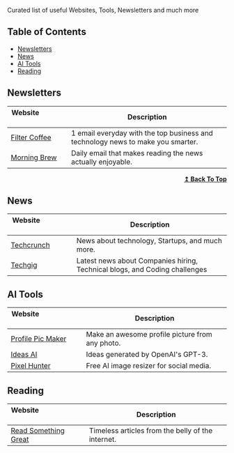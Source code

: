 Curated list of useful Websites, Tools, Newsletters and much more


## Table of Contents
- [Newsletters](#newsletters)
- [News](#news)
- [AI Tools](#ai-tools)
- [Reading](#reading)


## Newsletters

| Website&nbsp; &nbsp; &nbsp; &nbsp; &nbsp; &nbsp; &nbsp; &nbsp; &nbsp; &nbsp; &nbsp; &nbsp; &nbsp; &nbsp; | Description                                                        |
| -------------------------------------------------------------------------------------------------------- | ------------------------------------------------------------------ |
| [Filter Coffee](https://filtercoffee.substack.com/)                                                    | 1 email everyday with the top business and technology news to make you smarter.                                 |
| [Morning Brew](https://www.morningbrew.com/)                                                          | Daily email that makes reading the news actually enjoyable.          |


<div align="right">
    <b><a href="#table-of-contents">↥ Back To Top</a></b>
</div>

## News

| Website&nbsp; &nbsp; &nbsp; &nbsp; &nbsp; &nbsp; &nbsp; &nbsp; &nbsp; &nbsp; &nbsp; &nbsp; &nbsp; &nbsp; | Description |
| ----------------------- | ------------------ |
| [Techcrunch](https://techcrunch.com/)        | News about technology, Startups, and much more. |
| [Techgig](https://content.techgig.com/top-stories)        | Latest news about Companies hiring, Technical blogs, and Coding challenges   |


## AI Tools

| Website&nbsp; &nbsp; &nbsp; &nbsp; &nbsp; &nbsp; &nbsp; &nbsp; &nbsp; &nbsp; &nbsp; &nbsp; &nbsp; &nbsp; | Description |
| ----------------------- | ------------------ |
| [Profile Pic Maker](https://pfpmaker.com/)        | Make an awesome profile picture from any photo. |
| [Ideas AI](https://ideasai.net/)        | Ideas generated by OpenAI's GPT-3. |
| [Pixel Hunter](https://pixelhunter.io/)        | Free AI image resizer for social media. |


## Reading

| Website&nbsp; &nbsp; &nbsp; &nbsp; &nbsp; &nbsp; &nbsp; &nbsp; &nbsp; &nbsp; &nbsp; &nbsp; &nbsp; &nbsp; | Description |
| ----------------------- | ------------------ |
| [Read Something Great](https://www.readsomethinggreat.com/)        | Timeless articles from the belly of the internet. |


